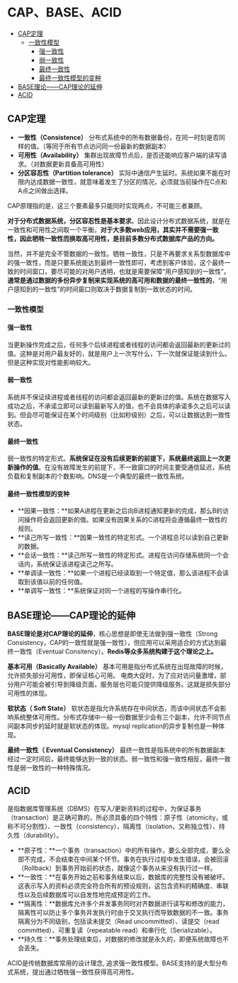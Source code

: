 # CAP、BASE、ACID

<!-- @import "[TOC]" {cmd="toc" depthFrom=2 depthTo=6 orderedList=false} -->
<!-- code_chunk_output -->

* [CAP定理](#cap定理)
	* [一致性模型](#一致性模型)
		* [强一致性](#强一致性)
		* [弱一致性](#弱一致性)
		* [最终一致性](#最终一致性)
		* [最终一致性模型的变种](#最终一致性模型的变种)
* [BASE理论——CAP理论的延伸](#base理论cap理论的延伸)
* [ACID](#acid)

<!-- /code_chunk_output -->
## CAP定理

- **一致性（Consistence）**
  分布式系统中的所有数据备份，在同一时刻是否同样的值。（等同于所有节点访问同一份最新的数据副本）
- **可用性（Availability）**
  集群出现故障节点后，是否还能响应客户端的读写请求。（对数据更新具备高可用性）
- **分区容忍性（Partition tolerance）**
  实际中通信产生延时。系统如果不能在时限内达成数据一致性，就意味着发生了分区的情况，必须就当前操作在C点和A点之间做出选择。

CAP原理指的是，这三个要素最多只能同时实现两点，不可能三者兼顾。

**对于分布式数据系统，分区容忍性是基本要求**。因此设计分布式数据系统，就是在一致性和可用性之间取一个平衡。**对于大多数web应用，其实并不需要强一致性，因此牺牲一致性而换取高可用性，是目前多数分布式数据库产品的方向。**

当然，并不是完全不管数据的一致性。牺牲一致性，只是不再要求关系型数据库中的强一致性，而是只要系统能达到最终一致性即可，考虑到客户体验，这个最终一致的时间窗口，要尽可能的对用户透明，也就是需要保障“用户感知到的一致性”。**通常是通过数据的多份异步复制来实现系统的高可用和数据的最终一致性的**，“用户感知到的一致性”的时间窗口则取决于数据复制到一致状态的时间。

### 一致性模型

#### 强一致性

当更新操作完成之后，任何多个后续进程或者线程的访问都会返回最新的更新过的值。这种是对用户最友好的，就是用户上一次写什么，下一次就保证能读到什么。但是这种实现对性能影响较大。

#### 弱一致性

系统并不保证续进程或者线程的访问都会返回最新的更新过的值。系统在数据写入成功之后，不承诺立即可以读到最新写入的值，也不会具体的承诺多久之后可以读到。但会尽可能保证在某个时间级别（比如秒级别）之后，可以让数据达到一致性状态。

#### 最终一致性

弱一致性的特定形式。**系统保证在没有后续更新的前提下，系统最终返回上一次更新操作的值**。在没有故障发生的前提下，不一致窗口的时间主要受通信延迟，系统负载和复制副本的个数影响。DNS是一个典型的最终一致性系统。

#### 最终一致性模型的变种

- **因果一致性：**如果A进程在更新之后向B进程通知更新的完成，那么B的访问操作将会返回更新的值。如果没有因果关系的C进程将会遵循最终一致性的规则。
- **读己所写一致性：**因果一致性的特定形式。一个进程总可以读到自己更新的数据。
- **会话一致性：**读己所写一致性的特定形式。进程在访问存储系统同一个会话内，系统保证该进程读己之所写。
- **单调读一致性：**如果一个进程已经读取到一个特定值，那么该进程不会读取到该值以前的任何值。
- **单调写一致性：**系统保证对同一个进程的写操作串行化。

## BASE理论——CAP理论的延伸

**BASE理论是对CAP理论的延伸**，核心思想是即使无法做到强一致性（Strong Consistency，CAP的一致性就是强一致性），但应用可以采用适合的方式达到最终一致性（Eventual Consitency）。**Redis等众多系统构建于这个理论之上。**

**基本可用（Basically Available）**
基本可用是指分布式系统在出现故障的时候，允许损失部分可用性，即保证核心可用。
电商大促时，为了应对访问量激增，部分用户可能会被引导到降级页面，服务层也可能只提供降级服务。这就是损失部分可用性的体现。

**软状态（ Soft State）**
软状态是指允许系统存在中间状态，而该中间状态不会影响系统整体可用性。分布式存储中一般一份数据至少会有三个副本，允许不同节点间副本同步的延时就是软状态的体现。mysql replication的异步复制也是一种体现。

**最终一致性（ Eventual Consistency）**
最终一致性是指系统中的所有数据副本经过一定时间后，最终能够达到一致的状态。弱一致性和强一致性相反，最终一致性是弱一致性的一种特殊情况。

## ACID

是指数据库管理系统（DBMS）在写入/更新资料的过程中，为保证事务（transaction）是正确可靠的，所必须具备的四个特性：原子性（atomicity，或称不可分割性）、一致性（consistency）、隔离性（isolation，又称独立性）、持久性（durability）。

- **原子性：**一个事务（transaction）中的所有操作，要么全部完成，要么全部不完成，不会结束在中间某个环节。事务在执行过程中发生错误，会被回滚（Rollback）到事务开始前的状态，就像这个事务从来没有执行过一样。
- **一致性：**在事务开始之前和事务结束以后，数据库的完整性没有被破坏。这表示写入的资料必须完全符合所有的预设规则，这包含资料的精确度、串联性以及后续数据库可以自发性地完成预定的工作。
- **隔离性：**数据库允许多个并发事务同时对齐数据进行读写和修改的能力，隔离性可以防止多个事务并发执行时由于交叉执行而导致数据的不一致。事务隔离分为不同级别，包括读未提交（Read uncommitted）、读提交（read committed）、可重复读（repeatable read）和串行化（Serializable）。
- **持久性：**事务处理结束后，对数据的修改就是永久的，即便系统故障也不会丢失。

ACID是传统数据库常用的设计理念, 追求强一致性模型。BASE支持的是大型分布式系统，提出通过牺牲强一致性获得高可用性。
